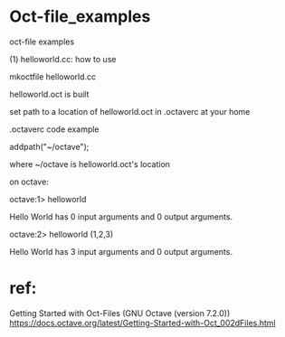 # Oct-file_examples
oct-file examples

(1) helloworld.cc:
how to use

mkoctfile helloworld.cc

helloworld.oct is built

set path to a location of helloworld.oct in .octaverc at your home

.octaverc code example

addpath("~/octave");

where ~/octave is helloworld.oct's location

on octave:

octave:1> helloworld 

Hello World has 0 input arguments and 0 output arguments.

octave:2> helloworld (1,2,3)

Hello World has 3 input arguments and 0 output arguments.


# ref:

Getting Started with Oct-Files (GNU Octave (version 7.2.0)) https://docs.octave.org/latest/Getting-Started-with-Oct_002dFiles.html
